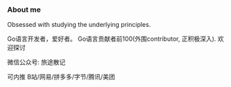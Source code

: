 ### About me
<!--
**cuishuang/cuishuang** is a ✨ _special_ ✨ repository because its `README.md` (this file) appears on your GitHub profile.

Here are some ideas to get you started:

- 🔭 I’m currently working on ...
- 🌱 I’m currently learning ...
- 👯 I’m looking to collaborate on ...
- 🤔 I’m looking for help with ...
- 💬 Ask me about ...
- 📫 How to reach me: ...
- 😄 Pronouns: ...
- ⚡ Fun fact: ...
-->

Obsessed with studying the underlying principles.

Go语言开发者，爱好者。 Go语言贡献者前100(外围contributor, 正积极深入). 欢迎探讨

微信公众号: 旅途散记

可内推 B站/网易/拼多多/字节/腾讯/美团
